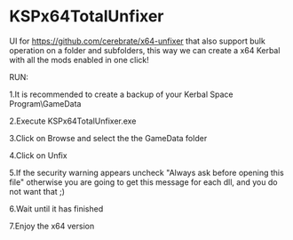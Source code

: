 # KSPx64TotalUnfixer

  UI for https://github.com/cerebrate/x64-unfixer that also support bulk operation on a folder and subfolders, this way we can create a x64 Kerbal with all the mods enabled in one click!
  
  RUN:
  
  1.It is recommended to create a backup of your Kerbal Space Program\GameData
  
  2.Execute KSPx64TotalUnfixer.exe
  
  3.Click on Browse and select the the GameData folder
  
  4.Click on Unfix
  
  5.If the security warning appears uncheck "Always ask before opening this file" otherwise you are going to get this message for each dll, and you do not want that ;)
  
  6.Wait until it has finished
  
  7.Enjoy the x64 version
